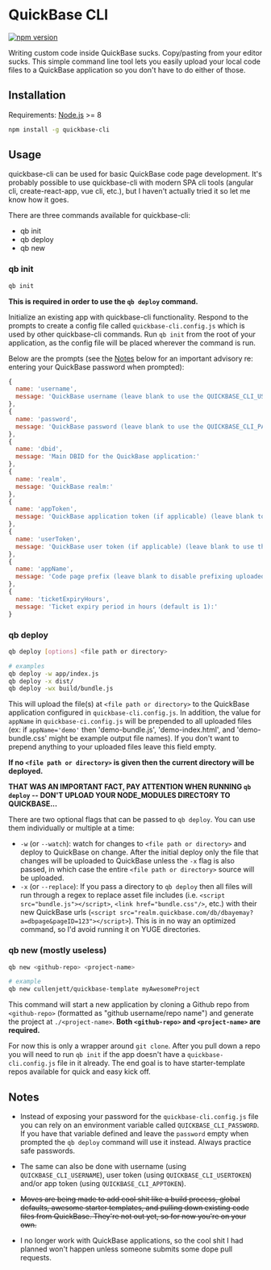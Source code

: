 # QuickBase CLI
[![npm version](https://badge.fury.io/js/quickbase-cli.svg)](https://badge.fury.io/js/quickbase-cli)

Writing custom code inside QuickBase sucks. Copy/pasting from your editor sucks. This simple command line tool lets you easily upload your local code files to a QuickBase application so you don't have to do either of those.

## Installation
Requirements: [Node.js](https://nodejs.org/en/) >= 8

```bash
npm install -g quickbase-cli
```

## Usage
quickbase-cli can be used for basic QuickBase code page development. It's probably possible to use quickbase-cli with modern SPA cli tools (angular cli, create-react-app, vue cli, etc.), but I haven't actually tried it so let me know how it goes.

There are three commands available for quickbase-cli:
- qb init
- qb deploy
- qb new

### qb init
```bash
qb init
```
**This is required in order to use the `qb deploy` command.**

Initialize an existing app with quickbase-cli functionality. Respond to the prompts to create a config file called  `quickbase-cli.config.js` which is used by other quickbase-cli commands. Run `qb init` from the root of your application, as the config file will be placed wherever the command is run.

Below are the prompts (see the [Notes](#notes) below for an important advisory re: entering your QuickBase password when prompted):

```javascript
{
  name: 'username',
  message: 'QuickBase username (leave blank to use the QUICKBASE_CLI_USERNAME environment variable):'
},
{
  name: 'password',
  message: 'QuickBase password (leave blank to use the QUICKBASE_CLI_PASSWORD environment variable):'
},
{
  name: 'dbid',
  message: 'Main DBID for the QuickBase application:'
},
{
  name: 'realm',
  message: 'QuickBase realm:'
},
{
  name: 'appToken',
  message: 'QuickBase application token (if applicable) (leave blank to use the QUICKBASE_CLI_APPTOKEN environment variable):'
},
{
  name: 'userToken',
  message: 'QuickBase user token (if applicable) (leave blank to use the QUICKBASE_CLI_USERTOKEN environment variable):'
},
{
  name: 'appName',
  message: 'Code page prefix (leave blank to disable prefixing uploaded pages):'
},
{
  name: 'ticketExpiryHours',
  message: 'Ticket expiry period in hours (default is 1):'
}
```

### qb deploy
```bash
qb deploy [options] <file path or directory>

# examples
qb deploy -w app/index.js
qb deploy -x dist/
qb deploy -wx build/bundle.js
```

This will upload the file(s) at `<file path or directory>` to the QuickBase application configured in `quickbase-cli.config.js`. In addition, the value for `appName` in `quickbase-ci.config.js` will be prepended to all uploaded files (ex: if  `appName='demo'` then 'demo-bundle.js', 'demo-index.html', and 'demo-bundle.css' might be example output file names). If you don't want to prepend anything to your uploaded files leave this field empty.

**If no `<file path or directory>` is given then the current directory will be deployed.**

**THAT WAS AN IMPORTANT FACT, PAY ATTENTION WHEN RUNNING `qb deploy` -- DON'T UPLOAD YOUR NODE_MODULES DIRECTORY TO QUICKBASE...**

There are two optional flags that can be passed to `qb deploy`. You can use them individually or multiple at a time:
- `-w` (or `--watch`): watch for changes to `<file path or directory>` and deploy to QuickBase on change. After the initial deploy only the file that changes will be uploaded to QuickBase unless the `-x` flag is also passed, in which case the entire `<file path or directory>` source will be uploaded.
- `-x` (or `--replace`): If you pass a directory to `qb deploy` then all files will run through a regex to replace asset file includes (i.e. `<script src="bundle.js"></script>`, `<link href="bundle.css"/>`, etc.) with their new QuickBase urls (`<script src="realm.quickbase.com/db/dbayemay?a=dbpage&pageID=123"></script>`). This is in no way an optimized command, so I'd avoid running it on YUGE directories.

### qb new (mostly useless)
```bash
qb new <github-repo> <project-name>

# example
qb new cullenjett/quickbase-template myAwesomeProject
```

This command will start a new application by cloning a Github repo from `<github-repo>` (formatted as "github username/repo name") and generate the project at `./<project-name>`. **Both `<github-repo>` and `<project-name>` are required.**

For now this is only a wrapper around `git clone`. After you pull down a repo you will need to run `qb init` if the app doesn't have a `quickbase-cli.config.js` file in it already. The end goal is to have starter-template repos available for quick and easy kick off.


## Notes

* Instead of exposing your password for the `quickbase-cli.config.js` file you can rely on an environment variable called `QUICKBASE_CLI_PASSWORD`. If you have that variable defined and leave the `password` empty when prompted the `qb deploy` command will use it instead. Always practice safe passwords.

* The same can also be done with username (using `QUICKBASE_CLI_USERNAME`), user token (using `QUICKBASE_CLI_USERTOKEN`) and/or app token (using `QUICKBASE_CLI_APPTOKEN`).

* ~~Moves are being made to add cool shit like a build process, global defaults, awesome starter templates, and pulling down existing code files from QuickBase. They're not out yet, so for now you're on your own.~~

* I no longer work with QuickBase applications, so the cool shit I had planned won't happen unless someone submits some dope pull requests.
